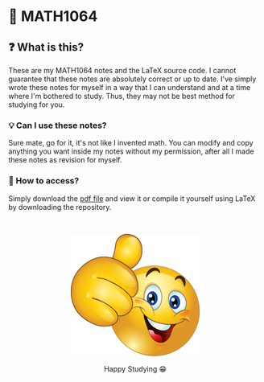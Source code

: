 # 📕 MATH1064
## ❓ What is this?
These are my MATH1064 notes and the LaTeX source code. I cannot guarantee that these notes are absolutely correct or
up to date. I've simply wrote these notes for myself in a way that I can understand and at a time where I'm bothered
to study. Thus, they may not be best method for studying for you. 

### 💡 Can I use these notes?
Sure mate, go for it, it's not like I invented math. You can modify and copy anything you want inside my notes
without my permission, after all I made these notes as revision for myself.

### 📝 How to access?
Simply download the [pdf file](<./MATH1064 Notes.pdf>) and view it or compile it yourself 
using LaTeX by downloading the repository. <br>

<br>
<p align="center">
  <img src="./images/thumbs_up_emoji.png" />
  <div align="center">
    Happy Studying 😁
  </div>
</p>
